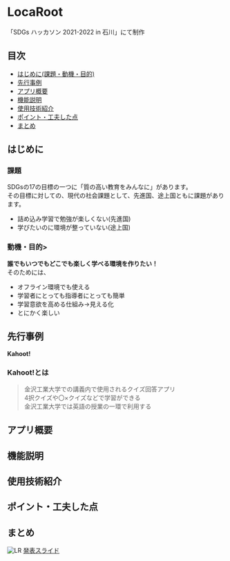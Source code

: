 # LocaRoot

「SDGs ハッカソン 2021-2022 in 石川」にて制作

## 目次
* [はじめに(課題・動機・目的)](#はじめに)
* [先行事例](#先行事例)
* [アプリ概要](#アプリ概要)
* [機能説明](#機能説明)
* [使用技術紹介](#使用技術紹介)
* [ポイント・工夫した点](#ポイント工夫した点)
* [まとめ](#まとめ)

## はじめに
### 課題
SDGsの17の目標の一つに「質の高い教育をみんなに」があります。<br>
その目標に対しての、現代の社会課題として、先進国、途上国ともに課題があります。<br>
* 詰め込み学習で勉強が楽しくない(先進国)
* 学びたいのに環境が整っていない(途上国)

### 動機・目的><br>
<b>誰でもいつでもどこでも楽しく学べる環境を作りたい！</b><br>
そのためには、
* オフライン環境でも使える
* 学習者にとっても指導者にとっても簡単
* 学習意欲を高める仕組み→見える化
* とにかく楽しい

## 先行事例
<b>Kahoot!</b><br>
### Kahoot!とは
> 金沢工業大学での講義内で使用されるクイズ回答アプリ<br>
> 4択クイズや〇×クイズなどで学習ができる<br>
> 金沢工業大学では英語の授業の一環で利用する<br>

## アプリ概要


## 機能説明


## 使用技術紹介


## ポイント・工夫した点


## まとめ





![LR](https://user-images.githubusercontent.com/81421308/160603099-c59f6b13-9428-4309-8bf5-5f31dd66545a.png)
[発表スライド](https://docs.google.com/presentation/d/1fmWBiK48Z4erV0JkP7c0eMwj5zRwY11ZNxDLdiXBOI4/edit#slide=id.g11e499dcdc7_0_57)
